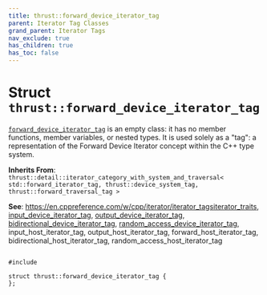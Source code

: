 ```yaml
---
title: thrust::forward_device_iterator_tag
parent: Iterator Tag Classes
grand_parent: Iterator Tags
nav_exclude: true
has_children: true
has_toc: false
---
```


# Struct `thrust::forward_device_iterator_tag`

<code><a href="{{ site.baseurl }}/api/classes/structthrust_1_1forward__device__iterator__tag.html">forward&#95;device&#95;iterator&#95;tag</a></code> is an empty class: it has no member functions, member variables, or nested types. It is used solely as a "tag": a representation of the Forward Device Iterator concept within the C++ type system.

**Inherits From**:
`thrust::detail::iterator_category_with_system_and_traversal< std::forward_iterator_tag, thrust::device_system_tag, thrust::forward_traversal_tag >`

**See**:
<a href="https://en.cppreference.com/w/cpp/iterator/iterator_tags">https://en.cppreference.com/w/cpp/iterator/iterator_tags</a><a href="{{ site.baseurl }}/api/classes/structthrust_1_1iterator__traits.html">iterator_traits</a>, <a href="{{ site.baseurl }}/api/classes/structthrust_1_1input__device__iterator__tag.html">input_device_iterator_tag</a>, <a href="{{ site.baseurl }}/api/classes/structthrust_1_1output__device__iterator__tag.html">output_device_iterator_tag</a>, <a href="{{ site.baseurl }}/api/classes/structthrust_1_1bidirectional__device__iterator__tag.html">bidirectional_device_iterator_tag</a>, <a href="{{ site.baseurl }}/api/classes/structthrust_1_1random__access__device__iterator__tag.html">random_access_device_iterator_tag</a>, input_host_iterator_tag, output_host_iterator_tag, forward_host_iterator_tag, bidirectional_host_iterator_tag, random_access_host_iterator_tag 

<code class="doxybook">
<span>#include <thrust/iterator/iterator_categories.h></span><br>
<span>struct thrust::forward&#95;device&#95;iterator&#95;tag {</span>
<span>};</span>
</code>

